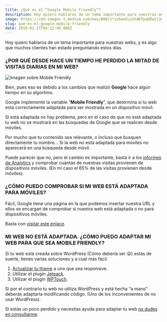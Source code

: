 ```yaml
---
title: ¿Qué es el “Google Mobile Friendly”?
description: Hoy quiero hablaros de un tema importante para vuestras webs, y es algo que muchos clientes han estado preguntando estos días.
image: https://cdn-images-1.medium.com/max/800/1*io5eeSujbtAKTpqODwCi3g.jpeg
slug: que-es-el-google-mobile-friendly
date: 2016-02-21T04:12:40.000Z
---
```


Hoy quiero hablaros de un tema importante para vuestras webs, y es algo que muchos clientes han estado preguntando estos días.

### ¿POR QUÉ DESDE HACE UN TIEMPO HE PERDIDO LA MITAD DE VISITAS DIARIAS EN MI WEB?

![Imagen sobre Mobile Friendly](https://cdn-images-1.medium.com/max/800/1*io5eeSujbtAKTpqODwCi3g.jpeg)

Bien, pues eso es debido a los cambios que realizó **Google** hace algún tiempo en su algoritmo.

Google implementó la variable “**Mobile Friendly**”, que determina si tu web está correctamente adaptada para ser mostrada en un dispositivo móvil.

Si está adaptada no hay problema, pero en el caso de que no esté adaptada tu web no se mostrará en las búsquedas de Google que se realicen desde móviles.

Por mucho que tu contenido sea relevante, o incluso que busquen directamente tu nombre… Si la web no está adaptada para móviles no aparecerá en una búsqueda desde móvil.

Puede parecer que no, pero el cambio es importante, basta ir a los [informes de Analytics](http://www.google.com/analytics/) y comprobar cuántas de nuestras visitas provienen de dispositivos móviles. (En mi caso el 65% de las visitas provienen desde móviles).

### ¿CÓMO PUEDO COMPROBAR SI MI WEB ESTÁ ADAPTADA PARA MÓVILES?

Fácil, Google tiene una página en la que podemos insertar nuestra URL y ellos se encargan de comprobar si nuestra web está adaptada o no para dispositivos móviles.

Basta con [visitar este enlace](https://www.google.com/webmasters/tools/mobile-friendly/).

### MI WEB NO ESTÁ ADAPTADA. ¿CÓMO PUEDO ADAPTAR MI WEB PARA QUE SEA MOBILE FRIENDLY?

Si tu web está creada sobre WordPress (Cómo debería ser 😜) estás de suerte, tienes varias soluciones y a cual más fácil.

1. [Actualizar tu theme](https://wordpress.org/themes/) a uno que sea responsive.
2. Utilizar el plugin [Jetpack](https://wordpress.org/plugins/jetpack/).
3. Utilizar el plugin [WPTouch](http://www.wptouch.com/).

Si por el contrario tu web no utiliza WordPress y está hecha “a mano” deberás adaptarla modificando código. (Uno de los inconvenientes de no usar WordPress).

Si estás un poco perdido y necesitas ayuda para adaptar tu web [no dudes en consultarme](mailto:info@ajra.es).
